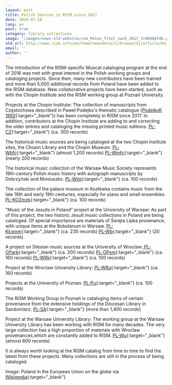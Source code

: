 ```yaml
---
layout: post
title: Polish Sources in RISM since 2017
date: 2019-07-18
lang: en
post: true
category: library_collections
image: "/images/news-old-website/csm_Polen_Titel_nach_2017_fc909847db.png"
old_url: http://www.rism.info/en/home/newsdetails/browse/11/article/64/polish-sources-in-rism-since-2017.html
email: ''
author: ''
---
```


The introduction of the RISM-specific Muscat cataloging program at the end of 2016 was met with great interest in the Polish working groups and cataloging projects. Since then, many new contributors have been trained and more than 5,000 additional records from Poland have been added to the RISM database. New collaborative projects have been started, such as with the Chopin Institute and the RISM working group at Poznań University.

Projects at the Chopin Institute:
The collection of manuscripts from Częstochowa described in Paweł Podejko's thematic catalogue ([PodejkoK 1992](https://opac.rism.info/search?id=lit1869){:target="_blank"}) has been completely in RISM since 2017. In addition, contributors at the Chopin Institute are adding to and correcting the older entries and cataloging the missing printed music editions.
[PL-CZ](https://opac.rism.info/search?View=rism&siglum=PL-CZ&Language=en){:target="_blank"} (ca. 300 records)

The historical music sources are being cataloged at the two Chopin Institute sites, the Chopin Library and the Chopin Museum.
[PL-Wbfc](https://opac.rism.info/search?View=rism&siglum=PL-Wbfc&Language=en){:target="_blank"} (almost 1,200 records)
[PL-Wmfc](https://opac.rism.info/search?View=rism&siglum=PL-Wmfc&Language=en){:target="_blank"} (nearly 200 records)

The historical music collection of the Warsaw Music Society represents 19th-century Polish music history with autograph manuscripts by Dobrzyński and Moniuszko.
[PL-Wtm](https://opac.rism.info/search?View=rism&siglum=PL-Wtm&Language=en){:target="_blank"} (ca. 100 records)

The collection of the palace museum in Kozłówka contains music from the late 18th and early 19th centuries, especially for piano and small ensembles.
[PL-KOZmzk](https://opac.rism.info/search?View=rism&siglum=PL-KOZmzk&Language=en){:target="_blank"} (ca. 100 records)

"Music of the Jesuits in Poland" project at the University of Warsaw:
As part of this project, the two historic Jesuit music collections in Poland are being cataloged. Of special importance are materials of Święta Lipka provenance, with unique items at the Bobolanum in Warsaw.
[PL-KŁwnm](https://opac.rism.info/search?View=rism&siglum=PL-K%C5%81wnm&Language=en){:target="_blank"} (ca. 230 records)
[PL-Wb](https://opac.rism.info/search?View=rism&siglum=PL-Wb&Language=en){:target="_blank"} (20 records)

A project on Silesian music sources at the University of Wroclaw:[
PL-OPark](https://opac.rism.info/search?View=rism&siglum=PL-OPark&Language=en){:target="_blank"} (ca. 200 records)
[PL-OPsm](https://opac.rism.info/search?View=rism&siglum=PL-OPsm&Language=en){:target="_blank"} (ca. 160 records)
[PL-WRk](https://opac.rism.info/search?View=rism&siglum=PL-WRk&Language=en){:target="_blank"} (ca. 100 records)

Project at the Wroclaw University Library: [PL-WRu](https://opac.rism.info/search?View=rism&siglum=PL-WRu&Language=en){:target="_blank"} (ca. 160 records)

Projects at the University of Poznan: [PL-Pu](https://opac.rism.info/search?View=rism&siglum=PL-Pu&Language=en){:target="_blank"} (ca. 100 records)

The RISM Working Group in Poznań is cataloging items of certain provenance from the extensive holdings of the Diocesan Library in Sandomierz.
[PL-SA](https://opac.rism.info/search?View=rism&siglum=PL-SA&Language=en){:target="_blank"} (more than 1,400 records)

Project at the Warsaw University Library:
The working group at the Warsaw University Library has been working with RISM for many decades. The very large collection has a high proportion of materials with Wroclaw provenances,which are constantly added to RISM.
[PL-Wu](https://opac.rism.info/search?View=rism&siglum=PL-Wu&Language=en){:target="_blank"} (almost 600 records)

It is always worth looking at the RISM catalog from time to time to find the latest from these projects. Many collections are still in the process of being cataloged.


_Image_: Poland in the European Union on the globe via [Wikimedia](https://upload.wikimedia.org/wikipedia/commons/thumb/e/e1/Poland_in_the_European_Union_on_the_globe_%28Europe_centered%29.svg/1200px-Poland_in_the_European_Union_on_the_globe_%28Europe_centered%29.svg.png){:target="_blank"}